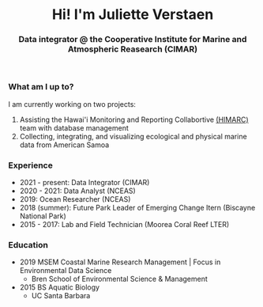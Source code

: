 <h1 align="center">Hi! I'm Juliette Verstaen</h1>

<h3 align="center"> Data integrator @ the Cooperative Institute for Marine and Atmospheric Reasearch (CIMAR)</h3>

<br>

### What am I up to? 

I am currently working on two projects:

1. Assisting the Hawai'i Monitoring and Reporting Collabortive [(HIMARC)](https://donovanlab.org/research/himarc) team with database management
2. Collecting, integrating, and visualizing ecological and physical marine data from American Samoa 

### Experience

- 2021 - present: Data Integrator (CIMAR)
- 2020 - 2021: Data Analyst (NCEAS)
- 2019: Ocean Researcher (NCEAS)
- 2018 (summer): Future Park Leader of Emerging Change Itern (Biscayne National Park)
- 2015 - 2017: Lab and Field Technician (Moorea Coral Reef LTER)

### Education

- 2019 MSEM Coastal Marine Research Management | Focus in Environmental Data Science
  - Bren School of Environmental Science & Management
- 2015 BS Aquatic Biology
  - UC Santa Barbara
